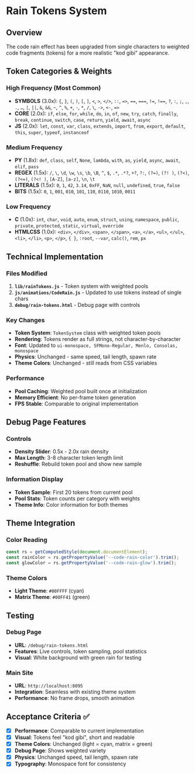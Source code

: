 # Rain Tokens System

## Overview
The code rain effect has been upgraded from single characters to weighted code fragments (tokens) for a more realistic "kod gibi" appearance.

## Token Categories & Weights

### High Frequency (Most Common)
- **SYMBOLS** (3.0x): `{`, `}`, `(`, `)`, `[`, `]`, `<`, `>`, `</>`, `::`, `=>`, `==`, `===`, `!=`, `!==`, `?`, `:`, `;`, `,`, `.`, `…`, `|`, `||`, `&`, `&&`, `~`, `^`, `%`, `+`, `-`, `*`, `/`, `\`, `->`, `<-`, `=>`
- **CORE** (2.0x): `if`, `else`, `for`, `while`, `do`, `in`, `of`, `new`, `try`, `catch`, `finally`, `break`, `continue`, `switch`, `case`, `return`, `yield`, `await`, `async`
- **JS** (2.0x): `let`, `const`, `var`, `class`, `extends`, `import`, `from`, `export`, `default`, `this`, `super`, `typeof`, `instanceof`

### Medium Frequency
- **PY** (1.8x): `def`, `class`, `self`, `None`, `lambda`, `with`, `as`, `yield`, `async`, `await`, `elif`, `pass`
- **REGEX** (1.5x): `/`, `\`, `\d`, `\w`, `\s`, `\b`, `\B`, `^`, `$`, `.*`, `.*?`, `+?`, `?:`, `(?=)`, `(?! )`, `(?<)`, `(?<=)`, `(?<! )`, `[A-Z]`, `[a-z]`, `\n`, `\t`
- **LITERALS** (1.5x): `0`, `1`, `42`, `3.14`, `0xFF`, `NaN`, `null`, `undefined`, `true`, `false`
- **BITS** (1.5x): `0`, `1`, `001`, `010`, `101`, `110`, `0110`, `1010`, `0011`

### Low Frequency
- **C** (1.0x): `int`, `char`, `void`, `auto`, `enum`, `struct`, `using`, `namespace`, `public`, `private`, `protected`, `static`, `virtual`, `override`
- **HTMLCSS** (1.0x): `<div>`, `</div>`, `<span>`, `</span>`, `<a>`, `</a>`, `<ul>`, `</ul>`, `<li>`, `</li>`, `<p>`, `</p>`, `{ }`, `:root`, `--var`, `calc()`, `rem`, `px`

## Technical Implementation

### Files Modified
1. **`lib/rainTokens.js`** - Token system with weighted pools
2. **`js/animations/CodeRain.js`** - Updated to use tokens instead of single chars
3. **`debug/rain-tokens.html`** - Debug page with controls

### Key Changes
- **Token System**: `TokenSystem` class with weighted token pools
- **Rendering**: Tokens render as full strings, not character-by-character
- **Font**: Updated to `ui-monospace, SFMono-Regular, Menlo, Consolas, monospace`
- **Physics**: Unchanged - same speed, tail length, spawn rate
- **Theme Colors**: Unchanged - still reads from CSS variables

### Performance
- **Pool Caching**: Weighted pool built once at initialization
- **Memory Efficient**: No per-frame token generation
- **FPS Stable**: Comparable to original implementation

## Debug Page Features

### Controls
- **Density Slider**: 0.5x - 2.0x rain density
- **Max Length**: 3-8 character token length limit
- **Reshuffle**: Rebuild token pool and show new sample

### Information Display
- **Token Sample**: First 20 tokens from current pool
- **Pool Stats**: Token counts per category with weights
- **Theme Info**: Color information for both themes

## Theme Integration

### Color Reading
```javascript
const rs = getComputedStyle(document.documentElement);
const rainColor = rs.getPropertyValue('--code-rain-color').trim();
const glowColor = rs.getPropertyValue('--code-rain-glow').trim();
```

### Theme Colors
- **Light Theme**: `#00FFFF` (cyan)
- **Matrix Theme**: `#00FF41` (green)

## Testing

### Debug Page
- **URL**: `/debug/rain-tokens.html`
- **Features**: Live controls, token sampling, pool statistics
- **Visual**: White background with green rain for testing

### Main Site
- **URL**: `http://localhost:8095`
- **Integration**: Seamless with existing theme system
- **Performance**: No frame drops, smooth animation

## Acceptance Criteria ✅

- [x] **Performance**: Comparable to current implementation
- [x] **Visual**: Tokens feel "kod gibi", short and readable
- [x] **Theme Colors**: Unchanged (light = cyan, matrix = green)
- [x] **Debug Page**: Shows weighted variety
- [x] **Physics**: Unchanged speed, tail length, spawn rate
- [x] **Typography**: Monospace font for consistency

